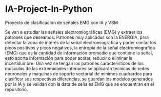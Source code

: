 # IA-Project-In-Python

Proyecto de clasificación de señales EMG con IA y VSM 

Se van a estudiar las señales electromiográficas (EMG) y extraer los patrones que
deseamos. Patrones muy aplicados son la ENERGIA, para detectar la zona de interés
de la señal electromiografíca y poder contar los picos positivos y picos negativos,
la entropía de la señal electromiografíca (EMG) que es la cantidad de información
promedio que contiene la señal, esto aporta información para poder acotar, reducir
o eliminar la incertidumbre. Una vez se tengan los patrones característicos de los
músculos de las extremidades inferiores se aplicarán técnicas de redes neuronales
y maquinas de soporte vectorial de minimos cuadrardos para clasificar sus respectivas
diferencias, se guardan los modelos generados por la IA y se validan con la data de
señales EMG que se encuentran en el repositorio.


